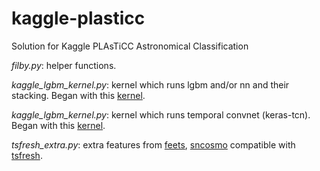 # kaggle-plasticc
Solution for Kaggle PLAsTiCC Astronomical Classification

*filby.py*: helper functions.

*kaggle_lgbm_kernel.py*: kernel which runs lgbm and/or nn and their stacking. Began with this [kernel](https://www.kaggle.com/cttsai/forked-lgbm-w-ideas-from-kernels-and-discuss).

*kaggle_lgbm_kernel.py*: kernel which runs temporal convnet (keras-tcn). Began with this [kernel](https://www.kaggle.com/cttsai/forked-lgbm-w-ideas-from-kernels-and-discuss).

*tsfresh_extra.py*: extra features from [feets](http://feets.readthedocs.io), [sncosmo](https://github.com/sncosmo/sncosmo/) compatible with [tsfresh](https://github.com/blue-yonder/tsfresh).
